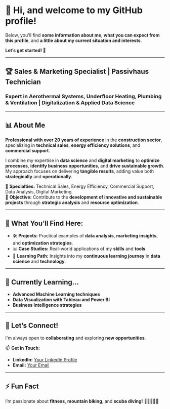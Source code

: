 # 👋 Hi, and welcome to my GitHub profile!  
Below, you'll find **some information about me**, **what you can expect from this profile**, and **a little about my current situation and interests**.  

**Let’s get started! 🚀**

---

## 🏆 Sales & Marketing Specialist | Passivhaus Technician  
### Expert in Aerothermal Systems, Underfloor Heating, Plumbing & Ventilation | Digitalization & Applied Data Science  

---

## 📊 About Me  
**Professional with over 20 years of experience** in the **construction sector**, specializing in **technical sales**, **energy efficiency solutions**, and **commercial support**.  

I combine my expertise in **data science** and **digital marketing** to **optimize processes**, **identify business opportunities**, and **drive sustainable growth**. My approach focuses on delivering **tangible results**, adding value both **strategically** and **operationally**.  

🔹 **Specialties:** Technical Sales, Energy Efficiency, Commercial Support, Data Analysis, Digital Marketing.  
🔹 **Objective:** Contribute to the **development of innovative and sustainable projects** through **strategic analysis** and **resource optimization**.

---

## 💼 What You’ll Find Here:  
- 🛠️ **Projects:** Practical examples of **data analysis**, **marketing insights**, and **optimization strategies**.  
- 📊 **Case Studies:** Real-world applications of my **skills** and **tools**.  
- 🚀 **Learning Path:** Insights into my **continuous learning journey** in **data science** and **technology**.  

---

## 🌱 Currently Learning...  
- **Advanced Machine Learning techniques**  
- **Data Visualization with Tableau and Power BI**  
- **Business Intelligence strategies**  

---

## 🤝 Let’s Connect!  
I'm always open to **collaborating** and exploring **new opportunities**.  

📫 **Get in Touch:**  
- **LinkedIn:** [Your LinkedIn Profile](#)  
- **Email:** [Your Email](#)  

---

## ⚡ Fun Fact  
I’m passionate about **fitness**, **mountain biking**, and **scuba diving!** 🚴‍♂️🏋️‍♂️🤿 
